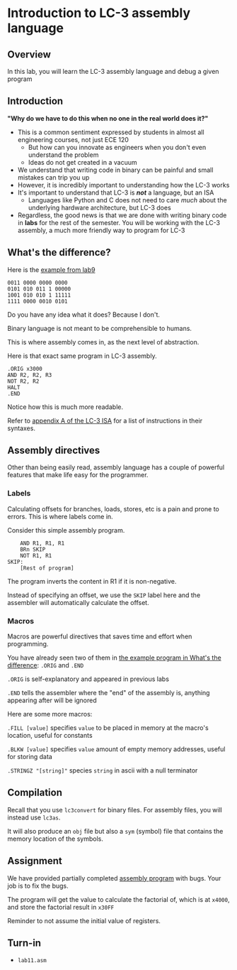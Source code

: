 # Introduction to LC-3 assembly language

## Overview
In this lab, you will learn the LC-3 assembly language and debug a given program

## Introduction
**"Why do we have to do this when no one in the real world does it?"**
- This is a common sentiment expressed by students in almost all engineering courses, not just ECE 120
    - But how can you innovate as engineers when you don't even understand the problem
    - Ideas do not get created in a vacuum
- We understand that writing code in binary can be painful and small mistakes can trip you up
- However, it is incredibly important to understanding how the LC-3 works 
- It's important to understand that LC-3 is ***not*** a language, but an ISA
    - Languages like Python and C does not need to care *much* about the underlying hardware architecture, but LC-3 does
- Regardless, the good news is that we are done with writing binary code in **labs** for the rest of the semester. You will be working with the LC-3 assembly, a much more friendly way to program for LC-3


## What's the difference?
Here is the [example from lab9](../lab9/example.bin)
```
0011 0000 0000 0000
0101 010 011 1 00000
1001 010 010 1 11111
1111 0000 0010 0101
```

Do you have any idea what it does? Because I don't.

Binary language is not meant to be comprehensible to humans.

This is where assembly comes in, as the next level of abstraction.

Here is that exact same program in LC-3 assembly.

```
.ORIG x3000
AND R2, R2, R3
NOT R2, R2
HALT
.END
```

Notice how this is much more readable.

Refer to [appendix A of the LC-3 ISA](https://www.jmeiners.com/lc3-vm/supplies/lc3-isa.pdf) for a list of instructions in their syntaxes.

## Assembly directives
Other than being easily read, assembly language has a couple of powerful features that make life easy for the programmer.

### Labels
Calculating offsets for branches, loads, stores, etc is a pain and prone to errors. This is where labels come in.

Consider this simple assembly program.

```
    AND R1, R1, R1
    BRn SKIP
    NOT R1, R1
SKIP:
    [Rest of program]
```

The program inverts the content in R1 if it is non-negative.

Instead of specifying an offset, we use the `SKIP` label here and the assembler will automatically calculate the offset.

### Macros
Macros are powerful directives that saves time and effort when programming.

You have already seen two of them in [the example program in What's the difference](#whats-the-difference): `.ORIG` and `.END`

`.ORIG` is self-explanatory and appeared in previous labs

`.END` tells the assembler where the "end" of the assembly is, anything appearing after will be ignored

Here are some more macros:

`.FILL [value]` specifies `value` to be placed in memory at the macro's location, useful for constants

`.BLKW [value]` specifies `value` amount of empty memory addresses, useful for storing data

`.STRINGZ "[string]"` species `string` in ascii with a null terminator


## Compilation
Recall that you use `lc3convert` for binary files. For assembly files, you will instead use `lc3as`. 

It will also produce an `obj` file but also a `sym` (symbol) file that contains the memory location of the symbols.

## Assignment
We have provided partially completed [assembly program](./lab11.asm) with bugs. Your job is to fix the bugs.

The program will get the value to calculate the factorial of, which is at `x4000`, and store the factorial result in `x30FF`

Reminder to not assume the initial value of registers.

## Turn-in
- `lab11.asm`